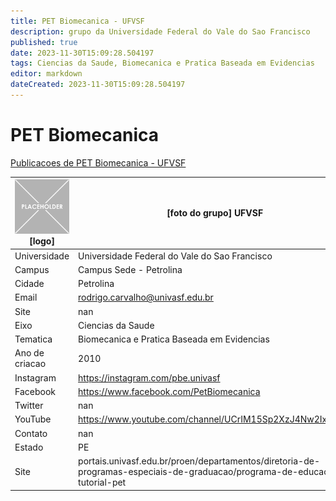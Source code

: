 ```yaml
---
title: PET Biomecanica - UFVSF
description: grupo da Universidade Federal do Vale do Sao Francisco
published: true
date: 2023-11-30T15:09:28.504197
tags: Ciencias da Saude, Biomecanica e Pratica Baseada em Evidencias
editor: markdown
dateCreated: 2023-11-30T15:09:28.504197
---
```


# PET Biomecanica

[Publicacoes de PET Biomecanica - UFVSF](/atividade/86PETBiomecanicaUFVSF/feed.md)

| ![placeholder.png](/placeholder.png) [logo] | [foto do grupo] UFVSF         |
| ------------------------------------------- | ------------------------------------------------- |
| Universidade                                | Universidade Federal do Vale do Sao Francisco      |
| Campus                                      | Campus Sede - Petrolina            |
| Cidade                                      | Petrolina             |
| Email                                       | rodrigo.carvalho@univasf.edu.br             |
| Site                                        | nan              |
| Eixo                                        | Ciencias da Saude              |
| Tematica                                    | Biomecanica e Pratica Baseada em Evidencias          |
| Ano de criacao                              | 2010        |
| Instagram                                   | https://instagram.com/pbe.univasf         |
| Facebook                                    | https://www.facebook.com/PetBiomecanica          |
| Twitter                                     | nan           |
| YouTube                                     | https://www.youtube.com/channel/UCrIM15Sp2XzJ4Nw2IxiE2zw           |
| Contato                                     | nan         |
| Estado                                      |  PE            |
| Site                                        | portais.univasf.edu.br/proen/departamentos/diretoria-de-programas-especiais-de-graduacao/programa-de-educacao-tutorial-pet |
